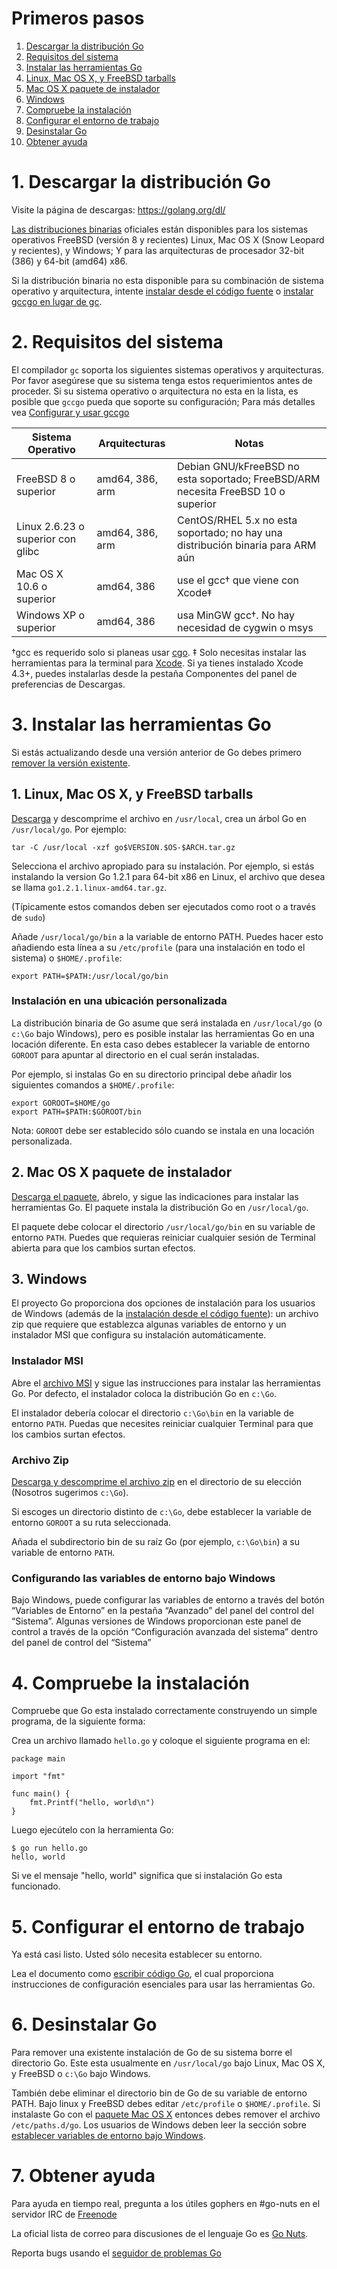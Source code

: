 # Primeros pasos

1. [Descargar la distribución Go](#1-descargar-la-distribución-go)
2. [Requisitos del sistema](#2-requisitos-del-sistema)
3. [Instalar las herramientas Go](#3-instalar-las-herramientas-go)
  1. [Linux, Mac OS X, y FreeBSD tarballs](#1-linux-mac-os-x-y-freebsd-tarballs)
  2. [Mac OS X paquete de instalador](#2-mac-os-x-paquete-de-instalador)
  3. [Windows](#3-windows)
4. [Compruebe la instalación](#4-compruebe-la-instalación)
5. [Configurar el entorno de trabajo](#5-configurar-el-entorno-de-trabajo)
6. [Desinstalar Go](#6-desinstalar-go)
7. [Obtener ayuda](#7-obtener-ayuda)


# 1. Descargar la distribución Go

Visite la página de descargas: https://golang.org/dl/

[Las distribuciones binarias](https://golang.org/dl/) oficiales están disponibles para los sistemas operativos FreeBSD (versión 8 y recientes) Linux, Mac OS X  (Snow Leopard y recientes), y Windows; Y para las arquitecturas de procesador 32-bit (386) y 64-bit (amd64) x86. 

Si la distribución binaria no esta disponible para su combinación de sistema operativo y arquitectura, intente [instalar desde el código fuente](http://golang.org/doc/install/source) o [instalar gccgo en lugar de gc](http://golang.org/doc/install/gccgo). 

# 2. Requisitos del sistema

El compilador `gc` soporta los siguientes sistemas operativos y arquitecturas. Por favor asegúrese que su sistema tenga estos requerimientos antes de proceder. Si su sistema operativo o arquitectura no esta en la lista, es posible que `gccgo` pueda que soporte su configuración; Para más detalles vea [Configurar y usar gccgo](http://golang.org/doc/install/gccgo)

| Sistema Operativo                       | Arquitecturas     | Notas                                                                                   |
| ----------------------------------------| ----------------- | --------------------------------------------------------------------------------------- |
| FreeBSD 8 o superior                    | amd64, 386, arm   |  Debian GNU/kFreeBSD no esta soportado; FreeBSD/ARM necesita FreeBSD 10 o superior      |
| Linux 2.6.23 o superior con glibc       | amd64, 386, arm   |   CentOS/RHEL 5.x no esta soportado; no hay una distribución binaria para ARM aún       |
| Mac OS X 10.6 o superior                | amd64, 386        |    use el gcc† que viene con Xcode‡                                                     |
| Windows XP o superior                   | amd64, 386        | usa MinGW gcc†. No hay necesidad de cygwin o msys                                       |

†gcc es requerido solo si planeas usar [cgo](http://golang.org/cmd/cgo/).
‡ Solo necesitas instalar las herramientas para la terminal para [Xcode](https://developer.apple.com/xcode/). Si ya tienes instalado Xcode 4.3+, puedes instalarlas desde la pestaña Componentes del panel de preferencias de Descargas.

# 3. Instalar las herramientas Go

Si estás actualizando desde una versión anterior de Go debes primero [remover la versión existente](#6-desinstalar-go). 

## 1. Linux, Mac OS X, y FreeBSD tarballs

[Descarga](https://golang.org/dl/) y descomprime el archivo en `/usr/local`, crea un árbol Go en `/usr/local/go`. Por ejemplo:

`tar -C /usr/local -xzf go$VERSION.$OS-$ARCH.tar.gz`

Selecciona el archivo apropiado para su instalación. Por ejemplo, si estás instalando la version Go 1.2.1 para 64-bit x86 en Linux, el archivo que desea se llama `go1.2.1.linux-amd64.tar.gz`.

(Típicamente estos comandos deben ser ejecutados como root o a través de `sudo`)

Añade `/usr/local/go/bin` a la variable de entorno PATH. Puedes hacer esto añadiendo esta línea a su `/etc/profile` (para una instalación en todo el sistema) o `$HOME/.profile`:  

`export PATH=$PATH:/usr/local/go/bin`

### Instalación en una ubicación personalizada

La distribución binaria de Go asume que será instalada en `/usr/local/go` (o `c:\Go` bajo Windows), pero es posible instalar las herramientas Go en una locación diferente. En esta caso debes establecer la variable de entorno `GOROOT` para apuntar al directorio en el cual serán instaladas. 

Por ejemplo, si instalas Go en su directorio principal debe añadir los siguientes comandos a `$HOME/.profile`:

```
export GOROOT=$HOME/go
export PATH=$PATH:$GOROOT/bin
```

Nota: `GOROOT` debe ser establecido sólo cuando se instala en una locación personalizada.

## 2. Mac OS X paquete de instalador

[Descarga el paquete](https://golang.org/dl/), ábrelo, y sigue las indicaciones para instalar las herramientas Go. El paquete instala la distribución Go en `/usr/local/go`. 

El paquete debe colocar el directorio `/usr/local/go/bin` en su variable de entorno `PATH`. Puedes que requieras reiniciar cualquier sesión de Terminal abierta para que los cambios surtan efectos.

## 3. Windows

El proyecto Go proporciona dos opciones de instalación para los usuarios de Windows (además de la [instalación desde el código fuente](http://golang.org/doc/install/source)): un archivo zip que requiere que establezca algunas variables de entorno y un instalador MSI que configura su instalación automáticamente.    

### Instalador MSI

Abre el [archivo MSI](https://golang.org/dl/) y sigue las instrucciones para instalar las herramientas Go. Por defecto, el instalador coloca la distribución Go en `c:\Go`.

El instalador debería colocar el directorio `c:\Go\bin` en la variable de entorno `PATH`. Puedas que necesites reiniciar cualquier Terminal para que los cambios surtan efectos.  

### Archivo Zip

[Descarga y descomprime el archivo zip](https://golang.org/dl/) en el directorio de su elección (Nosotros sugerimos `c:\Go`). 

Si escoges un directorio distinto de `c:\Go`, debe establecer la variable de entorno `GOROOT` a su ruta seleccionada.

Añada el subdirectorio bin de su raíz Go (por ejemplo, `c:\Go\bin`) a su variable de entorno `PATH`. 

### Configurando las variables de entorno bajo Windows

Bajo Windows, puede configurar las variables de entorno a través del botón “Variables de Entorno” en la pestaña “Avanzado” del panel del control del “Sistema”. Algunas versiones de Windows proporcionan este panel de control a través de la opción “Configuración avanzada del sistema” dentro del panel de control del “Sistema”

# 4. Compruebe la instalación

Compruebe que Go esta instalado correctamente construyendo un simple programa, de la siguiente forma: 

Crea un archivo llamado `hello.go` y coloque el siguiente programa en el:

```
package main

import "fmt"

func main() {
    fmt.Printf("hello, world\n")
}
```

Luego ejecútelo con la herramienta Go:

```
$ go run hello.go
hello, world
```

Si ve el mensaje "hello, world" significa que si instalación Go esta funcionado.  

# 5. Configurar el entorno de trabajo

Ya está casi listo. Usted sólo necesita establecer su entorno. 

Lea el documento como [escribir código Go](https://github.com/romelgomez/notas-sobre-golang/blob/master/traducciones/como-escribir-codigo-go.md), el cual proporciona instrucciones de configuración esenciales para usar las herramientas Go.  

# 6. Desinstalar Go

Para remover una existente instalación de Go de su sistema borre el directorio Go. Este esta usualmente en `/usr/local/go` bajo  Linux, Mac OS X, y FreeBSD o `c:\Go` bajo Windows.

También debe eliminar el directorio bin de Go de su variable de entorno PATH. Bajo linux y FreeBSD debes editar `/etc/profile` o `$HOME/.profile`. Si instalaste Go con el [paquete Mac OS X](#2-mac-os-x-paquete-de-instalador) entonces debes remover el archivo `/etc/paths.d/go`. Los usuarios de Windows deben leer la sección sobre [establecer variables de entorno bajo Windows](#configurando-las-variables-de-entorno-bajo-windows). 

# 7. Obtener ayuda

Para ayuda en tiempo real, pregunta a los útiles gophers en #go-nuts en el servidor IRC de [Freenode](http://freenode.net/)

La oficial lista de correo para discusiones de el lenguaje Go es [Go Nuts](http://groups.google.com/group/golang-nuts).

Reporta bugs usando el [seguidor de problemas Go](http://golang.org/issue)
